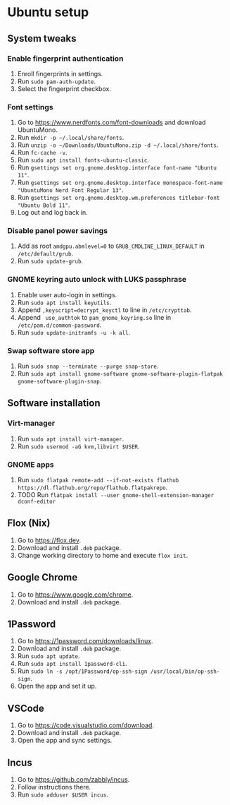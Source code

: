 # Ubuntu setup

## System tweaks

### Enable fingerprint authentication

1. Enroll fingerprints in settings.
1. Run `sudo pam-auth-update`.
2. Select the fingerprint checkbox.

### Font settings

1. Go to https://www.nerdfonts.com/font-downloads and download UbuntuMono.
2. Run `mkdir -p ~/.local/share/fonts`.
3. Run `unzip -o ~/Downloads/UbuntuMono.zip -d ~/.local/share/fonts`.
4. Run `fc-cache -v`.
5. Run `sudo apt install fonts-ubuntu-classic`.
6. Run `gsettings set org.gnome.desktop.interface font-name "Ubuntu 11"`.
7. Run `gsettings set org.gnome.desktop.interface monospace-font-name "UbuntuMono Nerd Font Regular 13"`.
8. Run `gsettings set org.gnome.desktop.wm.preferences titlebar-font "Ubuntu Bold 11"`.
8. Log out and log back in.

### Disable panel power savings

1. Add as root `amdgpu.abmlevel=0` to `GRUB_CMDLINE_LINUX_DEFAULT` in `/etc/default/grub`.
2. Run `sudo update-grub`.

### GNOME keyring auto unlock with LUKS passphrase

1. Enable user auto-login in settings.
1. Run `sudo apt install keyutils`.
1. Append `,keyscript=decrypt_keyctl` to line in `/etc/crypttab`.
1. Append ` use_authtok` to `pam_gnome_keyring.so` line in `/etc/pam.d/common-password`.
1. Run `sudo update-initramfs -u -k all`.

### Swap software store app

1. Run `sudo snap --terminate --purge snap-store`.
2. Run `sudo apt install gnome-software gnome-software-plugin-flatpak gnome-software-plugin-snap`.

## Software installation

### Virt-manager

1. Run `sudo apt install virt-manager`.
2. Run `sudo usermod -aG kvm,libvirt $USER`.

### GNOME apps

1. Run `sudo flatpak remote-add --if-not-exists flathub https://dl.flathub.org/repo/flathub.flatpakrepo`.
2. TODO Run `flatpak install --user gnome-shell-extension-manager dconf-editor`

## Flox (Nix)

1. Go to https://flox.dev.
2. Download and install `.deb` package.
3. Change working directory to home and execute `flox init`.

## Google Chrome

1. Go to https://www.google.com/chrome.
2. Download and install `.deb` package.

## 1Password

1. Go to https://1password.com/downloads/linux.
2. Download and install `.deb` package.
3. Run `sudo apt update`.
4. Run `sudo apt install 1password-cli`.
5. Run `sudo ln -s /opt/1Password/op-ssh-sign /usr/local/bin/op-ssh-sign`.
6. Open the app and set it up.

## VSCode

1. Go to https://code.visualstudio.com/download.
2. Download and install `.deb` package.
3. Open the app and sync settings.

## Incus

1. Go to https://github.com/zabbly/incus.
2. Follow instructions there.
3. Run `sudo adduser $USER incus`.

